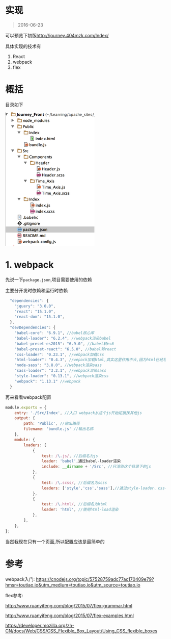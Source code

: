 # 实现

> 2016-06-23

可以预览下初版<http://journey.404mzk.com/Index/> 

具体实现的技术有

1. React
2. webpack
3. flex

# 概括

目录如下

![目录](QQ20160623-0.png)

# 1. webpack

先说一下`package.json`,项目需要使用的依赖

主要分开发时依赖和运行时依赖

```javascript
  "dependencies": {
    "jquery": "3.0.0",
    "react": "15.1.0",
    "react-dom": "15.1.0",
  },
  "devDependencies": {
    "babel-core": "6.9.1", //babel核心库
    "babel-loader": "6.2.4", //webpack渲染babel
    "babel-preset-es2015": "6.9.0", //babel转es6
    "babel-preset-react": "6.5.0", //babel转react
    "css-loader": "0.23.1", //webpack加载css
    "html-loader": "0.4.3", //wepack加载html,其实这里作用不大,因为html已经写在react里了
    "node-sass": "3.8.0", //webpack渲染sass
    "sass-loader": "3.2.1", //webpack渲染sass
    "style-loader": "0.13.1", //webpack渲染css
    "webpack": "1.13.1" //webpack
  }
```

再来看看webpack配置

```javascript
module.exports = {
	entry: './Src/Index', //入口 webpack从这个js开始拓展找其他js
	output: {
		path: 'Public', //输出路径
		filename: 'bundle.js' //输出名称
	},
	module: {
		loaders: [
            {
                test: /\.js/, //后缀名为js
                loader: 'babel',通过babel-loader渲染
                include: __dirname + '/Src', //只渲染这个目录下的js
            },
            {
                test: /\.scss/, //后缀名为scss
                loaders: ['style','css','sass'],//通过style-loader、css-loader、sass-loader渲染
            },
            {
                test: /\.html/, //后缀名为html
                loader: 'html', //使用html-load渲染
            },
		],
	},
};
```

当然我现在只有一个页面,所以配置应该是最简单的

# 参考

webpack入门: <https://cnodejs.org/topic/57528759adc77ac170409e79?hmsr=toutiao.io&utm_medium=toutiao.io&utm_source=toutiao.io>

flex参考:

<http://www.ruanyifeng.com/blog/2015/07/flex-grammar.html>

<http://www.ruanyifeng.com/blog/2015/07/flex-examples.html>

<https://developer.mozilla.org/zh-CN/docs/Web/CSS/CSS_Flexible_Box_Layout/Using_CSS_flexible_boxes>